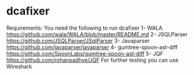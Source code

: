 # dcafixer
Requirements: 
You need the following to run dcafixer
1- WALA
https://github.com/wala/WALA/blob/master/README.md
2- JSQLParser
https://github.com/JSQLParser/JSqlParser
3- Javaparser
https://github.com/javaparser/javaparser
4- gumtree-spoon-ast-diff
https://github.com/SpoonLabs/gumtree-spoon-ast-diff
5- JQF 
https://github.com/rohanpadhye/JQF
For further testing you can use 
Wireshark
